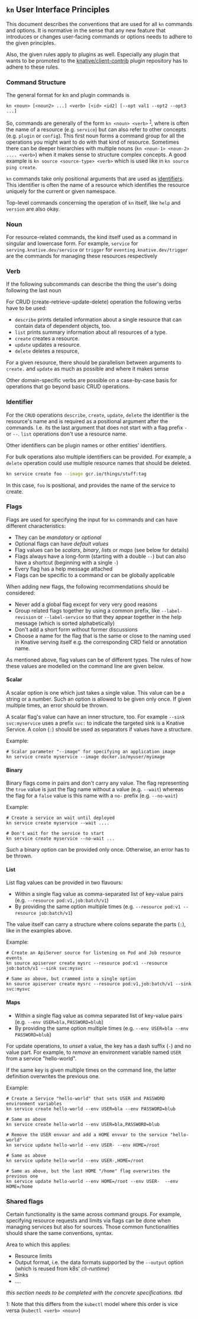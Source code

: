 ## `kn` User Interface Principles

This document describes the conventions that are used for all `kn` commands and options.
It is normative in the sense that any new feature that introduces or changes user-facing commands or options needs to adhere to the given principles.

Also, the given rules apply to plugins as well.
Especially any plugin that wants to be promoted to the [knative/client-contrib](https://github.com/knative/client-contrib) plugin repository has to adhere to these rules.


### Command Structure

The general format for kn and plugin commands is

```
kn <noun> [<noun2> ...] <verb> [<id> <id2] [--opt val1 --opt2 --opt3 ...]
```

So, commands are generally of the form `kn <noun> <verb>` <sup>[1](#foot-1)</sup>, where [<noun>](#noun) is often the name of a resource (e.g. `service`) but can also refer to other concepts (e.g. `plugin` or `config`).
This first noun forms a command group for all the operations you might want to do with that kind
of resource.
Sometimes there can be deeper hierarchies with multiple nouns (`kn <noun-1> <noun-2> .... <verb>`) when it makes sense to structure complex concepts.
A good example is `kn source <source-type> <verb>` which is used like in `kn source ping create`.

`kn` commands take only positional arguments that are used as [identifiers](#identifier).
This identifier is often the name of a resource which identifies the resource uniquely for the current or given namespace.

Top-level commands concerning the operation of `kn` itself, like `help` and `version` are also okay.

### Noun

For resource-related commands, the kind itself used as a command in singular and lowercase form. For example, `service` for
`serving.knative.dev/service` or `trigger` for `eventing.knative.dev/trigger` are the commands for managing these resources respectively

### Verb

If the following subcommands can describe the thing the user's doing following the last noun

For CRUD (create-retrieve-update-delete) operation the following verbs have to be used:

- `describe` prints detailed information about a single resource that can contain data of dependent objects, too.
- `list` prints summary information about all resources of a type.
- `create` creates a resource.
- `update` updates a resource.
- `delete` deletes a resource,

For a given resource, there should be parallelism between arguments to `create.`
and `update` as much as possible and where it makes sense

Other domain-specific verbs are possible on a case-by-case basis for operations that go beyond basic CRUD operations.

### Identifier

For the `CRUD` operations `describe`, `create`, `update`, `delete` the identifier is the resource's name and is required as a positional argument after the commands.
I.e. its the last argument that does not start with a flag prefix `-` or `--`.
`list` operations don't use a resource name.

Other identifiers can be plugin names or other entities' identifiers.

For bulk operations also multiple identifiers can be provided.
For example, a `delete` operation could use multiple resource names that should be deleted.

```bash
kn service create foo --image gcr.io/things/stuff:tag
```

In this case, `foo` is positional, and provides the name of the service to create.

### Flags

Flags are used for specifying the input for `kn` commands and can have different characteristics:

* They can be _mandatory_ or _optional_
* Optional flags can have _default values_
* Flag values can be _scalars_, _binary_, _lists_ or _maps_ (see below for details)
* Flags always have a long-form (starting with a double `--`) but can also have a shortcut (beginning with a single `-`)
* Every flag has a help message attached
* Flags can be specific to a command or can be globally applicable

When adding new flags, the following recommendations should be considered:

* Never add a global flag except for very very good reasons
* Group related flags together by using a common prefix, like `--label-revision` or `--label-service` so that they appear together in the help message (which is sorted alphabetically)
* Don't add a short form without former discussions
* Choose a name for the flag that is the same or close to the naming used in Knative serving itself e.g. the corresponding CRD field or annotation name.

As mentioned above, flag values can be of different types.
The rules of how these values are modelled on the command line are given below.

#### Scalar

A scalar option is one which just takes a single value.
This value can be a string or a number.
Such an option is allowed to be given only once.
If given multiple times, an error should be thrown.

A scalar flag's value can have an inner structure, too.
For example `--sink svc:myservice` uses a prefix `svc:` to indicate the targeted sink is a Knative Service.
 A colon (`:`) should be used as separators if values have a structure.

Example:

```
# Scalar parameter "--image" for specifying an application image
kn service create myservice --image docker.io/myuser/myimage
```

#### Binary

Binary flags come in pairs and don't carry any value.
The flag representing the `true` value is just the flag name without a value (e.g. `--wait`) whereas the flag for a `false` value is this name with a `no-` prefix (e.g. `--no-wait`)

Example:

```
# Create a service an wait until deployed
kn service create myservice --wait ....

# Don't wait for the service to start
kn service create myservice --no-wait ...
```

Such a binary option can be provided only once. Otherwise, an error has to be thrown.

#### List

List flag values can be provided in two flavours:

* Within a single flag value as comma-separated list of key-value pairs (e.g. `--resource pod:v1,job:batch/v1`)
* By providing the same option multiple times (e.g. `--resource pod:v1 --resource job:batch/v1`)

The value itself can carry a structure where colons separate the parts (`:`), like in the examples above.

Example:

```
# Create an ApiServer source for listening on Pod and Job resource events
kn source apiserver create mysrc --resource pod:v1 --resource job:batch/v1 --sink svc:mysvc

# Same as above, but crammed into a single option
kn source apiserver create mysrc --resource pod:v1,job:batch/v1 --sink svc:mysvc
```

#### Maps

* Within a single flag value as comma separated list of key-value pairs (e.g. `--env USER=bla,PASSWORD=blub`)
* By providing the same option multiple times (e.g. `--env USER=bla --env PASSWORD=blub`)

For update operations, to _unset_ a value, the key has a dash suffix (`-`) and no value part. For example, to _remove_ an environment variable named `USER` from a service "hello-world".

If the same key is given multiple times on the command line, the latter definition overwrites the previous one.

Example:
```
# Create a Service "hello-world" that sets USER and PASSWORD environment variables
kn service create hello-world --env USER=bla --env PASSWORD=blub

# Same as above
kn service create hello-world --env USER=bla,PASSWORD=blub

# Remove the USER envvar and add a HOME envvar to the service "hello-world"
kn service update hello-world --env USER- --env HOME=/root

# Same as above
kn service update hello-world --env USER-,HOME=/root

# Same as above, but the last HOME "/home" flag overwrites the previous one
kn service update hello-world --env HOME=/root --env USER-  --env HOME=/home
```
### Shared flags

Certain functionality is the same across command groups.
For example, specifying resource requests and limits via flags can be done when managing services but also for sources.
Those common functionalities should share the same conventions, syntax.

Area to which this applies:

* Resource limits
* Output format, i.e. the data formats supported by the `--output` option (which is reused from k8s' _cli-runtime_)
* Sinks
* ....

_this section needs to be completed with the concrete specifications. tbd_

<a name="foot-1">1</a>: Note that this differs from the `kubectl` model where this order is vice versa (`kubectl <verb> <noun>`)
